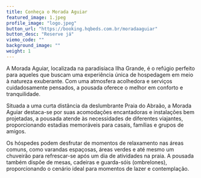 ```yaml
---
title: Conheça o Morada Aguiar
featured_image: 1.jpeg
profile_image: "logo.jpeg"
button_url: "https://booking.hqbeds.com.br/moradaaguiar"
button_desc: "Reserve já"
viemo_code: ""
background_image: ""
weight: 1
---
```

A Morada Aguiar, localizada na paradisíaca Ilha Grande, é o refúgio perfeito para aqueles que buscam uma experiência única de hospedagem em meio à natureza exuberante. Com uma atmosfera acolhedora e serviços cuidadosamente pensados, a pousada oferece o melhor em conforto e tranquilidade.

Situada a uma curta distância da deslumbrante Praia do Abraão, a Morada Aguiar destaca-se por suas acomodações encantadoras e instalações bem projetadas, a pousada atende às necessidades de diferentes viajantes, proporcionando estadias memoráveis para casais, famílias e grupos de amigos.

Os hóspedes podem desfrutar de momentos de relaxamento nas áreas comuns, como varandas espaçosas, áreas verdes e até mesmo um chuveirão para refrescar-se após um dia de atividades na praia. A pousada também dispõe de mesas, cadeiras e guarda-sóis (ombrelones), proporcionando o cenário ideal para momentos de lazer e contemplação.